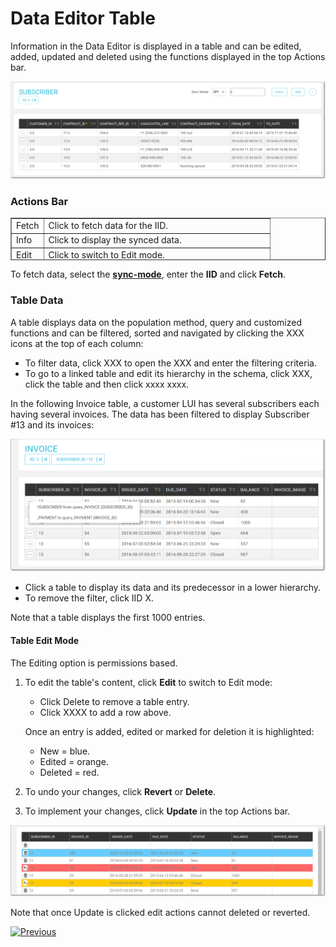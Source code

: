 # Data Editor Table

Information in the Data Editor is displayed in a table and can be edited, added, updated and deleted using the functions displayed in the top Actions bar.  

<img src="images/30_dataeditor_04.png" alt="Table Data Editor" />

### Actions Bar


<table style="border-collapse: collapse; width: 100%; height: 68px;" border="1">
<tbody>
<tr style="height: 17px;">
<td style="width: 12.4762%; height: 17px;">Fetch</td>
<td style="width: 87.5238%; height: 17px;">Click to fetch data for the IID.</td>
</tr>
<tr style="height: 17px;">
<td style="width: 12.4762%; height: 17px;">Info</td>
<td style="width: 87.5238%; height: 17px;">Click to display the synced data.&nbsp;</td>
</tr>
<tr style="height: 17px;">
<td style="width: 12.4762%; height: 17px;">Edit</td>
<td style="width: 87.5238%; height: 17px;">Click to switch to Edit mode.</td>
</tr>
<tr style="height: 17px;">
<td style="width: 12.4762%; height: 17px;">IID X</td>
<td style="width: 87.5238%; height: 17px;">Click to reset the LUI.</td>
</tr>
</tbody>  
</table> 


To fetch data, select the [**sync-mode**](/articles/14_sync_LU_instance/02_sync_modes.md), enter the **IID** and click **Fetch**.


### Table Data

A table displays data on the population method, query and customized functions and can be filtered, sorted and navigated by clicking the XXX icons at the top of each column:  

-  To filter data, click XXX to open the XXX and enter the filtering criteria.
-  To go to a linked table and edit its hierarchy in the schema, click XXX, click the table and then click xxxx xxxx. 
 
In the following Invoice table, a customer LUI has several subscribers each having several invoices. The data has been filtered to display Subscriber #13 and its invoices:   

  <img src="images/30_dataeditor_05a.png" alt="Table Data Editor" /> 
  
-   Click a table to display its data and its predecessor in a lower hierarchy.  
-   To remove the filter, click IID X.

Note that a table displays the first 1000 entries.
  
    

#### Table Edit Mode 

The Editing option is permissions based.
1.  To edit the table's content, click **Edit** to switch to Edit mode:  
    -  Click Delete to remove a table entry.
    -  Click XXXX to add a row above.

    Once an entry is added, edited or marked for deletion it is highlighted: 

    -  New = blue.
    -  Edited = orange.
    -  Deleted = red. 

2.  To undo your changes, click **Revert** or **Delete**.
3.  To implement your changes, click **Update** in the top Actions bar.


 <img src="images/30_dataeditor_06.png" alt="actions colors" />

Note that once Update is clicked edit actions cannot deleted or reverted.




[![Previous](/articles/images/Previous.png)](05_data_editor_schema_viewer.md)
